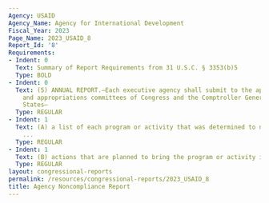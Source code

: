 ```yaml
---
Agency: USAID
Agency_Name: Agency for International Development
Fiscal_Year: 2023
Page_Name: 2023_USAID_8
Report_Id: '8'
Requirements:
- Indent: 0
  Text: Summary of Report Requirements from 31 U.S.C. § 3353(b)5
  Type: BOLD
- Indent: 0
  Text: (5) ANNUAL REPORT.—Each executive agency shall submit to the appropriate authorizing
    and appropriations committees of Congress and the Comptroller General of the United
    States—
  Type: REGULAR
- Indent: 1
  Text: (A) a list of each program or activity that was determined to not be in compliance
    ...
  Type: REGULAR
- Indent: 1
  Text: (B) actions that are planned to bring the program or activity into compliance.
  Type: REGULAR
layout: congressional-reports
permalink: /resources/congressional-reports/2023_USAID_8
title: Agency Noncompliance Report
---
```

